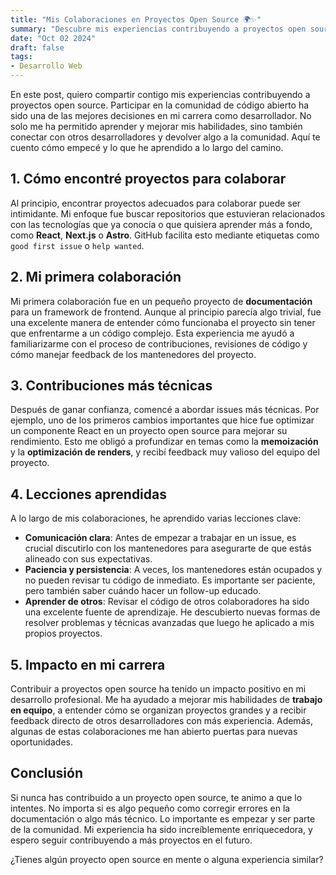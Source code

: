 ```yaml
---
title: "Mis Colaboraciones en Proyectos Open Source 🌍✨"  
summary: "Descubre mis experiencias contribuyendo a proyectos open source. Desde cómo elegí los proyectos hasta las lecciones aprendidas y cómo estas colaboraciones han mejorado mis habilidades como desarrollador."  
date: "Oct 02 2024"  
draft: false  
tags:  
- Desarrollo Web  
---
```


En este post, quiero compartir contigo mis experiencias contribuyendo a proyectos open source. Participar en la comunidad de código abierto ha sido una de las mejores decisiones en mi carrera como desarrollador. No solo me ha permitido aprender y mejorar mis habilidades, sino también conectar con otros desarrolladores y devolver algo a la comunidad. Aquí te cuento cómo empecé y lo que he aprendido a lo largo del camino.

## 1. **Cómo encontré proyectos para colaborar**

Al principio, encontrar proyectos adecuados para colaborar puede ser intimidante. Mi enfoque fue buscar repositorios que estuvieran relacionados con las tecnologías que ya conocía o que quisiera aprender más a fondo, como **React**, **Next.js** o **Astro**. GitHub facilita esto mediante etiquetas como `good first issue` o `help wanted`.

## 2. **Mi primera colaboración** 

Mi primera colaboración fue en un pequeño proyecto de **documentación** para un framework de frontend. Aunque al principio parecía algo trivial, fue una excelente manera de entender cómo funcionaba el proyecto sin tener que enfrentarme a un código complejo. Esta experiencia me ayudó a familiarizarme con el proceso de contribuciones, revisiones de código y cómo manejar feedback de los mantenedores del proyecto.

## 3. **Contribuciones más técnicas**

Después de ganar confianza, comencé a abordar issues más técnicas. Por ejemplo, uno de los primeros cambios importantes que hice fue optimizar un componente React en un proyecto open source para mejorar su rendimiento. Esto me obligó a profundizar en temas como la **memoización** y la **optimización de renders**, y recibí feedback muy valioso del equipo del proyecto.

## 4. **Lecciones aprendidas**

A lo largo de mis colaboraciones, he aprendido varias lecciones clave:

- **Comunicación clara**: Antes de empezar a trabajar en un issue, es crucial discutirlo con los mantenedores para asegurarte de que estás alineado con sus expectativas.
- **Paciencia y persistencia**: A veces, los mantenedores están ocupados y no pueden revisar tu código de inmediato. Es importante ser paciente, pero también saber cuándo hacer un follow-up educado.
- **Aprender de otros**: Revisar el código de otros colaboradores ha sido una excelente fuente de aprendizaje. He descubierto nuevas formas de resolver problemas y técnicas avanzadas que luego he aplicado a mis propios proyectos.

## 5. **Impacto en mi carrera**

Contribuir a proyectos open source ha tenido un impacto positivo en mi desarrollo profesional. Me ha ayudado a mejorar mis habilidades de **trabajo en equipo**, a entender cómo se organizan proyectos grandes y a recibir feedback directo de otros desarrolladores con más experiencia. Además, algunas de estas colaboraciones me han abierto puertas para nuevas oportunidades.

## Conclusión

Si nunca has contribuido a un proyecto open source, te animo a que lo intentes. No importa si es algo pequeño como corregir errores en la documentación o algo más técnico. Lo importante es empezar y ser parte de la comunidad. Mi experiencia ha sido increíblemente enriquecedora, y espero seguir contribuyendo a más proyectos en el futuro.

¿Tienes algún proyecto open source en mente o alguna experiencia similar?
